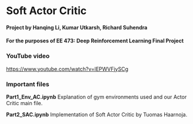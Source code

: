 # Soft Actor Critic
#### Project by Hanqing Li, Kumar Utkarsh, Richard Suhendra
#### For the purposes of EE 473: Deep Reinforcement Learning Final Project

### YouTube video
https://www.youtube.com/watch?v=lEPWVFjySCg

### Important files

**Part1_Env_AC.ipynb** Explanation of gym environments used and our Actor Critic main file.

**Part2_SAC.ipynb** Implementation of Soft Actor Critic by Tuomas Haarnoja.
